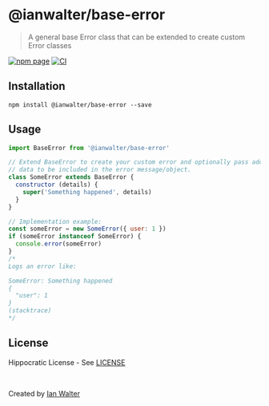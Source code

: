 # @ianwalter/base-error
> A general base Error class that can be extended to create custom Error classes

[![npm page][npmImage]][npmUrl]
[![CI][ciImage]][ciUrl]

## Installation

```console
npm install @ianwalter/base-error --save
```

## Usage

```js
import BaseError from '@ianwalter/base-error'

// Extend BaseError to create your custom error and optionally pass additional
// data to be included in the error message/object.
class SomeError extends BaseError {
  constructor (details) {
    super('Something happened', details)
  }
}

// Implementation example:
const someError = new SomeError({ user: 1 })
if (someError instanceof SomeError) {
  console.error(someError)
}
/*
Logs an error like:

SomeError: Something happened
{
  "user": 1
}
(stacktrace)
*/
```

## License

Hippocratic License - See [LICENSE][licenseUrl]

&nbsp;

Created by [Ian Walter](https://ianwalter.dev)

[npmImage]: https://img.shields.io/npm/v/@ianwalter/base-error.svg
[npmUrl]: https://www.npmjs.com/package/@ianwalter/base-error
[ciImage]: https://github.com/ianwalter/base-error/workflows/CI/badge.svg
[ciUrl]: https://github.com/ianwalter/base-error/actions
[licenseUrl]: https://github.com/ianwalter/base-error/blob/master/LICENSE
